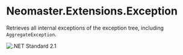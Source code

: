 ﻿# Neomaster.Extensions.Exception
Retrieves all internal exceptions of the exception tree, including `AggregateException`.

![.NET Standard 2.1](https://img.shields.io/badge/.NET_Standard-v2.1-informational)
